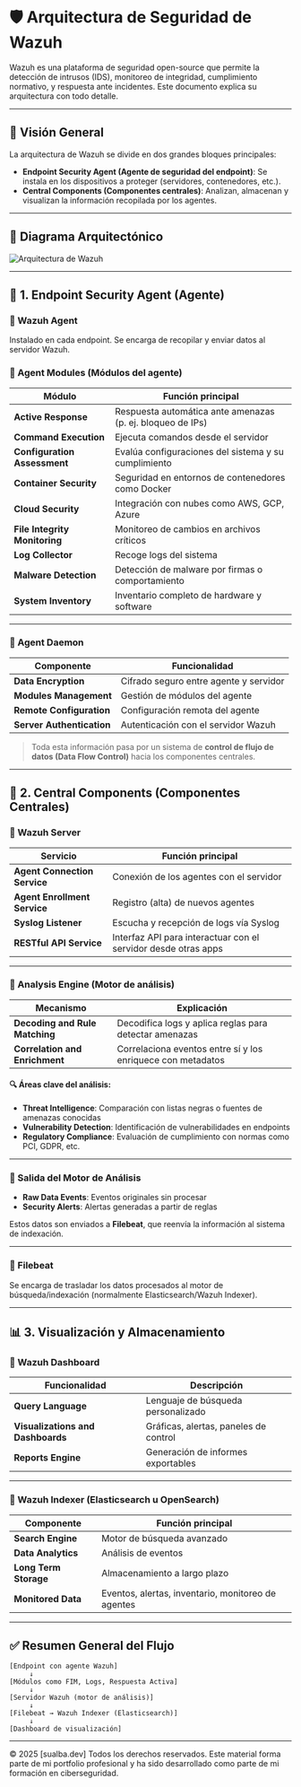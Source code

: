 # 🛡️ Arquitectura de Seguridad de Wazuh

Wazuh es una plataforma de seguridad open-source que permite la detección de intrusos (IDS), monitoreo de integridad, cumplimiento normativo, y respuesta ante incidentes. Este documento explica su arquitectura con todo detalle.

---

## 🧭 Visión General

La arquitectura de Wazuh se divide en dos grandes bloques principales:

- **Endpoint Security Agent (Agente de seguridad del endpoint)**: Se instala en los dispositivos a proteger (servidores, contenedores, etc.).
- **Central Components (Componentes centrales)**: Analizan, almacenan y visualizan la información recopilada por los agentes.

---

## 📌 Diagrama Arquitectónico

![Arquitectura de Wazuh](./imagesSiem/arquitecturaWazhu.png)



---

## 🧩 1. Endpoint Security Agent (Agente)

### 🔹 Wazuh Agent
Instalado en cada endpoint. Se encarga de recopilar y enviar datos al servidor Wazuh.

### 🔸 Agent Modules (Módulos del agente)

| Módulo                     | Función principal                                                                 |
|---------------------------|-----------------------------------------------------------------------------------|
| **Active Response**       | Respuesta automática ante amenazas (p. ej. bloqueo de IPs)                        |
| **Command Execution**     | Ejecuta comandos desde el servidor                                                |
| **Configuration Assessment** | Evalúa configuraciones del sistema y su cumplimiento                            |
| **Container Security**    | Seguridad en entornos de contenedores como Docker                                |
| **Cloud Security**        | Integración con nubes como AWS, GCP, Azure                                       |
| **File Integrity Monitoring** | Monitoreo de cambios en archivos críticos                                   |
| **Log Collector**         | Recoge logs del sistema                                                           |
| **Malware Detection**     | Detección de malware por firmas o comportamiento                                 |
| **System Inventory**      | Inventario completo de hardware y software                                       |

---

### 🔸 Agent Daemon

| Componente              | Funcionalidad                                                  |
|-------------------------|---------------------------------------------------------------|
| **Data Encryption**     | Cifrado seguro entre agente y servidor                        |
| **Modules Management**  | Gestión de módulos del agente                                 |
| **Remote Configuration**| Configuración remota del agente                               |
| **Server Authentication** | Autenticación con el servidor Wazuh                         |

> Toda esta información pasa por un sistema de **control de flujo de datos (Data Flow Control)** hacia los componentes centrales.

---

## 🧩 2. Central Components (Componentes Centrales)

### 🔹 Wazuh Server

| Servicio                      | Función principal                                                  |
|------------------------------|---------------------------------------------------------------------|
| **Agent Connection Service** | Conexión de los agentes con el servidor                            |
| **Agent Enrollment Service** | Registro (alta) de nuevos agentes                                  |
| **Syslog Listener**          | Escucha y recepción de logs vía Syslog                             |
| **RESTful API Service**      | Interfaz API para interactuar con el servidor desde otras apps     |

---

### 🔸 Analysis Engine (Motor de análisis)

| Mecanismo                         | Explicación                                                              |
|----------------------------------|--------------------------------------------------------------------------|
| **Decoding and Rule Matching**   | Decodifica logs y aplica reglas para detectar amenazas                   |
| **Correlation and Enrichment**   | Correlaciona eventos entre sí y los enriquece con metadatos              |

#### 🔍 Áreas clave del análisis:

- **Threat Intelligence**: Comparación con listas negras o fuentes de amenazas conocidas
- **Vulnerability Detection**: Identificación de vulnerabilidades en endpoints
- **Regulatory Compliance**: Evaluación de cumplimiento con normas como PCI, GDPR, etc.

---

### 🔸 Salida del Motor de Análisis

- **Raw Data Events**: Eventos originales sin procesar
- **Security Alerts**: Alertas generadas a partir de reglas

Estos datos son enviados a **Filebeat**, que reenvía la información al sistema de indexación.

---

### 🔹 Filebeat

Se encarga de trasladar los datos procesados al motor de búsqueda/indexación (normalmente Elasticsearch/Wazuh Indexer).

---

## 📊 3. Visualización y Almacenamiento

### 🔹 Wazuh Dashboard

| Funcionalidad                       | Descripción                                      |
|------------------------------------|--------------------------------------------------|
| **Query Language**                 | Lenguaje de búsqueda personalizado               |
| **Visualizations and Dashboards** | Gráficas, alertas, paneles de control            |
| **Reports Engine**                 | Generación de informes exportables               |

---

### 🔹 Wazuh Indexer (Elasticsearch u OpenSearch)

| Componente       | Función principal                                    |
|------------------|------------------------------------------------------|
| **Search Engine**| Motor de búsqueda avanzado                           |
| **Data Analytics**| Análisis de eventos                                 |
| **Long Term Storage**| Almacenamiento a largo plazo                     |
| **Monitored Data**| Eventos, alertas, inventario, monitoreo de agentes |

---

## ✅ Resumen General del Flujo

```text
[Endpoint con agente Wazuh]
     ↓
[Módulos como FIM, Logs, Respuesta Activa]
     ↓
[Servidor Wazuh (motor de análisis)]
     ↓
[Filebeat → Wazuh Indexer (Elasticsearch)]
     ↓
[Dashboard de visualización]
```

***
 © 2025 [sualba.dev] Todos los derechos reservados.
  Este material forma parte de mi portfolio profesional y ha sido desarrollado como parte de mi formación en ciberseguridad.